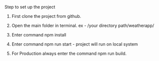 Step to set up the project

1. First clone the project from github.

2. Open the main folder in terminal.
   ex - /your directory path/weatherapp/

3. Enter command npm install

4. Enter command npm run start - project will run on local system

5. For Production always enter the command npm run build.
